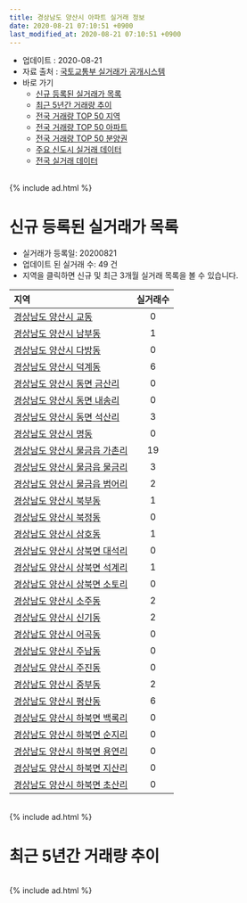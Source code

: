 ```yaml
---
title: 경상남도 양산시 아파트 실거래 정보
date: 2020-08-21 07:10:51 +0900
last_modified_at: 2020-08-21 07:10:51 +0900
---
```


* 업데이트 : 2020-08-21
* 자료 출처 : [국토교통부 실거래가 공개시스템](http://rt.molit.go.kr)
* 바로 가기
    * [신규 등록된 실거래가 목록](#신규-등록된-실거래가-목록)
    * [최근 5년간 거래량 추이](#최근-5년간-거래량-추이)
    * [전국 거래량 TOP 50 지역](https://inasie.github.io/apt-trade-info/최근-3개월-전국에서-가장-거래가-많이-발생한-지역)
    * [전국 거래량 TOP 50 아파트](https://inasie.github.io/apt-trade-info/최근-3개월-전국에서-가장-거래가-많이-발생한-아파트)
    * [전국 거래량 TOP 50 분양권](https://inasie.github.io/apt-trade-info/최근-3개월-전국에서-가장-거래가-많이-발생한-분양권)
    * [주요 신도시 실거래 데이터](https://inasie.github.io/apt-trade-info/주요-신도시)
    * [전국 실거래 데이터](https://inasie.github.io/apt-trade-info/전국)

<br>
{% include ad.html %}
<br>

# 신규 등록된 실거래가 목록
* 실거래가 등록일: 20200821
* 업데이트 된 실거래 수: 49 건
* 지역을 클릭하면 신규 및 최근 3개월 실거래 목록을 볼 수 있습니다.


|지역|실거래수|
|:---|:---:|
|[경상남도 양산시 교동](https://inasie.github.io/apt-trade-info/경상남도-양산시-교동)|0|
|[경상남도 양산시 남부동](https://inasie.github.io/apt-trade-info/경상남도-양산시-남부동)|1|
|[경상남도 양산시 다방동](https://inasie.github.io/apt-trade-info/경상남도-양산시-다방동)|0|
|[경상남도 양산시 덕계동](https://inasie.github.io/apt-trade-info/경상남도-양산시-덕계동)|6|
|[경상남도 양산시 동면 금산리](https://inasie.github.io/apt-trade-info/경상남도-양산시-동면-금산리)|0|
|[경상남도 양산시 동면 내송리](https://inasie.github.io/apt-trade-info/경상남도-양산시-동면-내송리)|0|
|[경상남도 양산시 동면 석산리](https://inasie.github.io/apt-trade-info/경상남도-양산시-동면-석산리)|3|
|[경상남도 양산시 명동](https://inasie.github.io/apt-trade-info/경상남도-양산시-명동)|0|
|[경상남도 양산시 물금읍 가촌리](https://inasie.github.io/apt-trade-info/경상남도-양산시-물금읍-가촌리)|19|
|[경상남도 양산시 물금읍 물금리](https://inasie.github.io/apt-trade-info/경상남도-양산시-물금읍-물금리)|3|
|[경상남도 양산시 물금읍 범어리](https://inasie.github.io/apt-trade-info/경상남도-양산시-물금읍-범어리)|2|
|[경상남도 양산시 북부동](https://inasie.github.io/apt-trade-info/경상남도-양산시-북부동)|1|
|[경상남도 양산시 북정동](https://inasie.github.io/apt-trade-info/경상남도-양산시-북정동)|0|
|[경상남도 양산시 삼호동](https://inasie.github.io/apt-trade-info/경상남도-양산시-삼호동)|1|
|[경상남도 양산시 상북면 대석리](https://inasie.github.io/apt-trade-info/경상남도-양산시-상북면-대석리)|0|
|[경상남도 양산시 상북면 석계리](https://inasie.github.io/apt-trade-info/경상남도-양산시-상북면-석계리)|1|
|[경상남도 양산시 상북면 소토리](https://inasie.github.io/apt-trade-info/경상남도-양산시-상북면-소토리)|0|
|[경상남도 양산시 소주동](https://inasie.github.io/apt-trade-info/경상남도-양산시-소주동)|2|
|[경상남도 양산시 신기동](https://inasie.github.io/apt-trade-info/경상남도-양산시-신기동)|2|
|[경상남도 양산시 어곡동](https://inasie.github.io/apt-trade-info/경상남도-양산시-어곡동)|0|
|[경상남도 양산시 주남동](https://inasie.github.io/apt-trade-info/경상남도-양산시-주남동)|0|
|[경상남도 양산시 주진동](https://inasie.github.io/apt-trade-info/경상남도-양산시-주진동)|0|
|[경상남도 양산시 중부동](https://inasie.github.io/apt-trade-info/경상남도-양산시-중부동)|2|
|[경상남도 양산시 평산동](https://inasie.github.io/apt-trade-info/경상남도-양산시-평산동)|6|
|[경상남도 양산시 하북면 백록리](https://inasie.github.io/apt-trade-info/경상남도-양산시-하북면-백록리)|0|
|[경상남도 양산시 하북면 순지리](https://inasie.github.io/apt-trade-info/경상남도-양산시-하북면-순지리)|0|
|[경상남도 양산시 하북면 용연리](https://inasie.github.io/apt-trade-info/경상남도-양산시-하북면-용연리)|0|
|[경상남도 양산시 하북면 지산리](https://inasie.github.io/apt-trade-info/경상남도-양산시-하북면-지산리)|0|
|[경상남도 양산시 하북면 초산리](https://inasie.github.io/apt-trade-info/경상남도-양산시-하북면-초산리)|0|


<br>
{% include ad.html %}
<br>

# 최근 5년간 거래량 추이


<div style="width:100%;">
    <canvas id="deal_progress" height="200"></canvas>
</div>

<script>
new Chart(document.getElementById("deal_progress"), {
    type: 'line',
    data: {
        labels: ['201508','201509','201510','201511','201512','201601','201602','201603','201604','201605','201606','201607','201608','201609','201610','201611','201612','201701','201702','201703','201704','201705','201706','201707','201708','201709','201710','201711','201712','201801','201802','201803','201804','201805','201806','201807','201808','201809','201810','201811','201812','201901','201902','201903','201904','201905','201906','201907','201908','201909','201910','201911','201912','202001','202002','202003','202004','202005','202006','202007','202008'],
        datasets: [{
            label: '매매',
            pointRadius: 1,
            data: [466, 551, 766, 622, 423, 392, 370, 593, 506, 441, 517, 554, 648, 671, 793, 643, 411, 330, 456, 570, 439, 516, 525, 429, 409, 372, 344, 401, 285, 546, 454, 661, 462, 435, 350, 352, 335, 322, 427, 348, 255, 323, 303, 373, 291, 345, 333, 375, 460, 487, 664, 810, 676, 475, 580, 488, 451, 726, 953, 910, 214],
            borderColor: "rgba(255, 201, 14, 1)",
            backgroundColor: "rgba(255, 201, 14, 0.5)",
            fill: false,
            lineTension: 0
        },{
            label: '전월세',
            pointRadius: 1,
            data: [317, 327, 387, 349, 347, 347, 352, 412, 503, 400, 439, 381, 419, 418, 477, 377, 455, 394, 441, 480, 393, 398, 472, 509, 571, 605, 501, 529, 417, 510, 407, 524, 507, 473, 395, 524, 420, 412, 431, 379, 396, 521, 465, 436, 443, 444, 459, 473, 471, 482, 547, 536, 522, 524, 590, 481, 522, 502, 519, 469, 130],
            borderColor: "rgba(0, 141, 185, 1)",
            backgroundColor: "rgba(0, 141, 185, 0.5)",
            fill: false,
            lineTension: 0
        }
        ]
    },
    options: {
        responsive: true,
        title: {
            display: false
        },
        tooltips: {
            mode: 'index',
            intersect: false
        },
        hover: {
            mode: 'nearest',
            intersect: true
        },
        scales: {
            xAxes: [{
                display: true,
                scaleLabel: {
                    display: true,
                    labelString: '년/월'
                }
            }],
            yAxes: [{
                display: true,
                ticks: {
                    suggestedMin: 0,
                },
                scaleLabel: {
                    display: true,
                    labelString: '실거래 수'
                }
            }]
        }
    }
});

</script>


<br>
{% include ad.html %}
<br>

